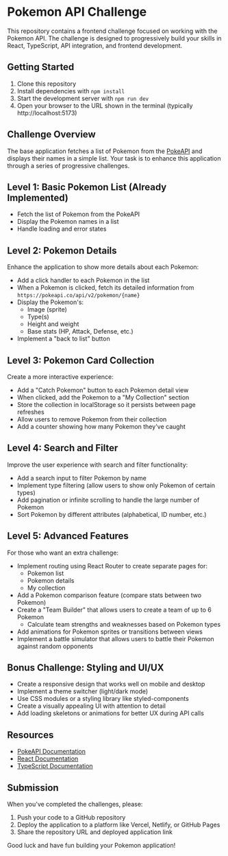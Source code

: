 # Pokemon API Challenge

This repository contains a frontend challenge focused on working with the Pokemon API. The challenge is designed to progressively build your skills in React, TypeScript, API integration, and frontend development.

## Getting Started

1. Clone this repository
2. Install dependencies with `npm install`
3. Start the development server with `npm run dev`
4. Open your browser to the URL shown in the terminal (typically http://localhost:5173)

## Challenge Overview

The base application fetches a list of Pokemon from the [PokeAPI](https://pokeapi.co/) and displays their names in a simple list. Your task is to enhance this application through a series of progressive challenges.

## Level 1: Basic Pokemon List (Already Implemented)

- Fetch the list of Pokemon from the PokeAPI
- Display the Pokemon names in a list
- Handle loading and error states

## Level 2: Pokemon Details

Enhance the application to show more details about each Pokemon:

- Add a click handler to each Pokemon in the list
- When a Pokemon is clicked, fetch its detailed information from `https://pokeapi.co/api/v2/pokemon/{name}`
- Display the Pokemon's:
  - Image (sprite)
  - Type(s)
  - Height and weight
  - Base stats (HP, Attack, Defense, etc.)
- Implement a "back to list" button

## Level 3: Pokemon Card Collection

Create a more interactive experience:

- Add a "Catch Pokemon" button to each Pokemon detail view
- When clicked, add the Pokemon to a "My Collection" section
- Store the collection in localStorage so it persists between page refreshes
- Allow users to remove Pokemon from their collection
- Add a counter showing how many Pokemon they've caught

## Level 4: Search and Filter

Improve the user experience with search and filter functionality:

- Add a search input to filter Pokemon by name
- Implement type filtering (allow users to show only Pokemon of certain types)
- Add pagination or infinite scrolling to handle the large number of Pokemon
- Sort Pokemon by different attributes (alphabetical, ID number, etc.)

## Level 5: Advanced Features

For those who want an extra challenge:

- Implement routing using React Router to create separate pages for:
  - Pokemon list
  - Pokemon details
  - My collection
- Add a Pokemon comparison feature (compare stats between two Pokemon)
- Create a "Team Builder" that allows users to create a team of up to 6 Pokemon
  - Calculate team strengths and weaknesses based on Pokemon types
- Add animations for Pokemon sprites or transitions between views
- Implement a battle simulator that allows users to battle their Pokemon against random opponents

## Bonus Challenge: Styling and UI/UX

- Create a responsive design that works well on mobile and desktop
- Implement a theme switcher (light/dark mode)
- Use CSS modules or a styling library like styled-components
- Create a visually appealing UI with attention to detail
- Add loading skeletons or animations for better UX during API calls

## Resources

- [PokeAPI Documentation](https://pokeapi.co/docs/v2)
- [React Documentation](https://react.dev/)
- [TypeScript Documentation](https://www.typescriptlang.org/docs/)

## Submission

When you've completed the challenges, please:

1. Push your code to a GitHub repository
2. Deploy the application to a platform like Vercel, Netlify, or GitHub Pages
3. Share the repository URL and deployed application link

Good luck and have fun building your Pokemon application!
